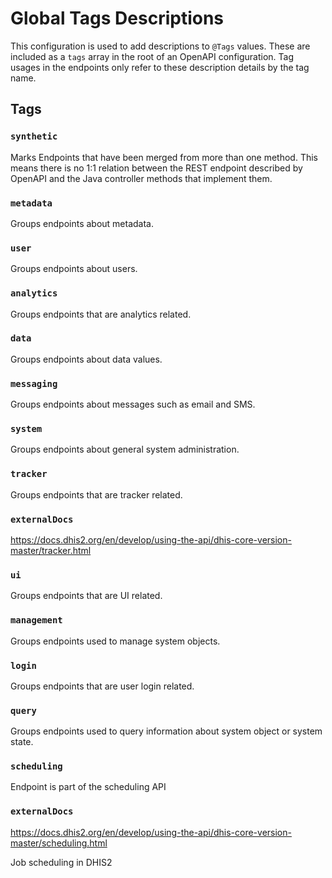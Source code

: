 # Global Tags Descriptions
This configuration is used to add descriptions to `@Tags` values.
These are included as a `tags` array in the root of an OpenAPI configuration.
Tag usages in the endpoints only refer to these description details by the tag name.

## Tags

### `synthetic`
Marks Endpoints that have been merged from more than one method.
This means there is no 1:1 relation between the REST endpoint described by OpenAPI
and the Java controller methods that implement them. 

### `metadata`
Groups endpoints about metadata.

### `user`
Groups endpoints about users.

### `analytics`
Groups endpoints that are analytics related.

### `data`
Groups endpoints about data values.

### `messaging`
Groups endpoints about messages such as email and SMS.

### `system`
Groups endpoints about general system administration.

### `tracker`
Groups endpoints that are tracker related.

### `externalDocs`
https://docs.dhis2.org/en/develop/using-the-api/dhis-core-version-master/tracker.html

### `ui`
Groups endpoints that are UI related.

### `management`
Groups endpoints used to manage system objects.

### `login`
Groups endpoints that are user login related.

### `query`
Groups endpoints used to query information about system object or system state.

### `scheduling`
Endpoint is part of the scheduling API

### `externalDocs`
https://docs.dhis2.org/en/develop/using-the-api/dhis-core-version-master/scheduling.html

Job scheduling in DHIS2